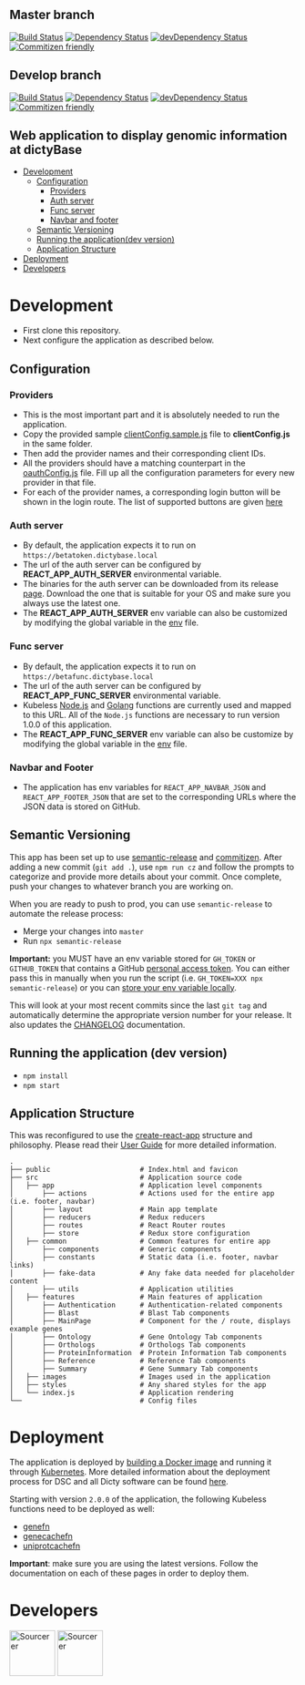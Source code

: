 ## Master branch

[![Build Status](https://travis-ci.org/dictyBase/Genomepage.svg?branch=master)](https://travis-ci.org/dictyBase/Genomepage)
[![Dependency Status](https://david-dm.org/dictybase/genomepage/master.svg?style=flat-square)](https://david-dm.org/dictybase/genomepage/master)
[![devDependency Status](https://david-dm.org/dictybase/genomepage/master/dev-status.svg?style=flat-square)](https://david-dm.org/dictybase/genomepage/master?type=dev)
[![Commitizen friendly](https://img.shields.io/badge/commitizen-friendly-brightgreen.svg)](http://commitizen.github.io/cz-cli/)

## Develop branch

[![Build Status](https://travis-ci.org/dictyBase/Genomepage.svg?branch=develop)](https://travis-ci.org/dictyBase/Genomepage)
[![Dependency Status](https://david-dm.org/dictybase/genomepage/develop.svg?style=flat-square)](https://david-dm.org/dictybase/genomepage/develop)
[![devDependency Status](https://david-dm.org/dictybase/genomepage/develop/dev-status.svg?style=flat-square)](https://david-dm.org/dictybase/genomepage/develop?type=dev)
[![Commitizen friendly](https://img.shields.io/badge/commitizen-friendly-brightgreen.svg)](http://commitizen.github.io/cz-cli/)

## Web application to display genomic information at dictyBase

- [Development](#development)
  - [Configuration](#configuration)
    - [Providers](#providers)
    - [Auth server](#auth-server)
    - [Func server](#func-server)
    - [Navbar and footer](#navbar-and-footer)
  - [Semantic Versioning](#semantic-versioning)
  - [Running the application(dev version)](#running-the-application-dev-version)
  - [Application Structure](#application-structure)
- [Deployment](#deployment)
- [Developers](#developers)

# Development

- First clone this repository.
- Next configure the application as described below.

## Configuration

### Providers

- This is the most important part and it is absolutely needed to run the application.
- Copy the provided sample [clientConfig.sample.js](src/utils/clientConfig.sample.js) file
  to **clientConfig.js** in the same folder.
- Then add the provider names and their corresponding client IDs.
- All the providers should have a matching counterpart in the
  [oauthConfig.js](src/common/utils/oauthConfig.js) file. Fill up all the
  configuration parameters for every new provider in that file.
- For each of the provider names, a corresponding login button will be shown
  in the login route. The list of supported buttons are given
  [here](http://fontawesome.io/icons/#brand)

### Auth server

- By default, the application expects it to run on `https://betatoken.dictybase.local`
- The url of the auth server can be configured by **REACT_APP_AUTH_SERVER** environmental variable.
- The binaries for the auth server can be downloaded from its release
  [page](https://github.com/dictyBase/authserver/releases). Download the one that is
  suitable for your OS and make sure you always use the latest one.
- The **REACT_APP_AUTH_SERVER** env variable can also be customized by modifying the
  global variable in the [env](.env.development) file.

### Func server

- By default, the application expects it to run on `https://betafunc.dictybase.local`
- The url of the auth server can be configured by **REACT_APP_FUNC_SERVER** environmental variable.
- Kubeless [Node.js](https://github.com/dictybase-playground/kubeless-nodefn) and [Golang](https://github.com/dictybase-playground/kubeless-gofn) functions are currently used and mapped to this URL. All of the `Node.js` functions are necessary to run version 1.0.0 of this application.
- The **REACT_APP_FUNC_SERVER** env variable can also be customize by modifying the
  global variable in the [env](.env.development) file.

### Navbar and Footer

- The application has env variables for `REACT_APP_NAVBAR_JSON` and `REACT_APP_FOOTER_JSON` that are set to
  the corresponding URLs where the JSON data is stored on GitHub.

## Semantic Versioning

This app has been set up to use [semantic-release](https://github.com/semantic-release/semantic-release) and [commitizen](https://github.com/commitizen/cz-cli). After adding a new commit (`git add .`), use `npm run cz` and follow the prompts to categorize and provide more details about your commit. Once complete, push your changes to whatever branch you are working on.

When you are ready to push to prod, you can use `semantic-release` to automate the release process:

- Merge your changes into `master`
- Run `npx semantic-release`

**Important:** you MUST have an env variable stored for `GH_TOKEN` or `GITHUB_TOKEN` that contains a GitHub [personal access token](https://help.github.com/articles/creating-a-personal-access-token-for-the-command-line/). You can either pass this in manually when you run the script (i.e. `GH_TOKEN=XXX npx semantic-release`) or you can [store your env variable locally](https://www.schrodinger.com/kb/1842).

This will look at your most recent commits since the last `git tag` and automatically determine the appropriate version number for your release. It also updates the [CHANGELOG](./CHANGELOD.md) documentation.

## Running the application (dev version)

- `npm install`
- `npm start`

## Application Structure

This was reconfigured to use the [create-react-app](https://github.com/facebook/create-react-app) structure and philosophy. Please read their [User Guide](https://github.com/facebook/create-react-app/blob/master/packages/react-scripts/template/README.md) for more detailed information.

```
.
├── public                      # Index.html and favicon
├── src                         # Application source code
│   ├── app                     # Application level components
│       ├── actions             # Actions used for the entire app (i.e. footer, navbar)
│       ├── layout              # Main app template
│       ├── reducers            # Redux reducers
│       ├── routes              # React Router routes
│       ├── store               # Redux store configuration
│   ├── common                  # Common features for entire app
│       ├── components          # Generic components
│       ├── constants           # Static data (i.e. footer, navbar links)
│       ├── fake-data           # Any fake data needed for placeholder content
│       ├── utils               # Application utilities
│   ├── features                # Main features of application
│       ├── Authentication      # Authentication-related components
│       ├── Blast               # Blast Tab components
│       ├── MainPage            # Component for the / route, displays example genes
│       ├── Ontology            # Gene Ontology Tab components
│       ├── Orthologs           # Orthologs Tab components
│       ├── ProteinInformation  # Protein Information Tab components
│       ├── Reference           # Reference Tab components
│       ├── Summary             # Gene Summary Tab components
│   ├── images                  # Images used in the application
│   ├── styles                  # Any shared styles for the app
│   └── index.js                # Application rendering
└──                             # Config files
```

# Deployment

The application is deployed by [building a Docker
image](https://docs.docker.com/engine/reference/commandline/build/) and running
it through [Kubernetes](https://k8s.io). More detailed information about the deployment process for DSC
and all Dicty software can be found [here](https://github.com/dictyBase/Migration/blob/master/deploy.md).

Starting with version `2.0.0` of the application, the following Kubeless functions need to be deployed as well:

- [genefn](https://github.com/dictybase-playground/kubeless-nodefn/tree/master/gene)
- [genecachefn](https://github.com/dictybase-playground/kubeless-nodefn/tree/master/geneids)
- [uniprotcachefn](https://github.com/dictybase-playground/kubeless-nodefn/tree/master/uniprot)

**Important**: make sure you are using the latest versions. Follow the documentation on each of these pages in order to deploy them.

# Developers

<a href="https://sourcerer.io/wildlifehexagon"><img src="https://sourcerer.io/assets/avatar/wildlifehexagon" height="80px" alt="Sourcerer"></a>
<a href="https://sourcerer.io/cybersiddhu"><img src="https://sourcerer.io/assets/avatar/cybersiddhu" height="80px" alt="Sourcerer"></a>
